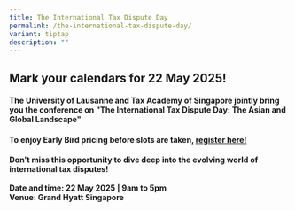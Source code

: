 ```yaml
---
title: The International Tax Dispute Day
permalink: /the-international-tax-dispute-day/
variant: tiptap
description: ""
---
```

<h2><strong>Mark your calendars for 22 May 2025!</strong></h2>
<h4>The University of Lausanne and Tax Academy of Singapore jointly bring you the conference on "The International Tax Dispute Day: The Asian and Global Landscape"</h4>
<h4>To enjoy Early Bird pricing before slots are taken, <a href="https://form.gov.sg/67aeaf121164e6c7c5df2786" rel="noopener nofollow" target="_blank">register here!</a></h4>
<h4>Don't miss this opportunity to dive deep into the evolving world of international tax disputes! <br><br>Date and time: 22 May 2025 | 9am to 5pm <br>Venue: Grand Hyatt Singapore</h4>
<p></p>
<p></p>